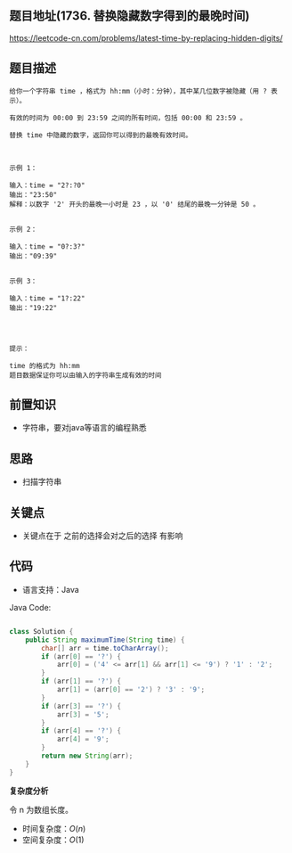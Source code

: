 
## 题目地址(1736. 替换隐藏数字得到的最晚时间)

https://leetcode-cn.com/problems/latest-time-by-replacing-hidden-digits/

## 题目描述

```
给你一个字符串 time ，格式为 hh:mm（小时：分钟），其中某几位数字被隐藏（用 ? 表示）。

有效的时间为 00:00 到 23:59 之间的所有时间，包括 00:00 和 23:59 。

替换 time 中隐藏的数字，返回你可以得到的最晚有效时间。

 

示例 1：

输入：time = "2?:?0"
输出："23:50"
解释：以数字 '2' 开头的最晚一小时是 23 ，以 '0' 结尾的最晚一分钟是 50 。


示例 2：

输入：time = "0?:3?"
输出："09:39"


示例 3：

输入：time = "1?:22"
输出："19:22"


 

提示：

time 的格式为 hh:mm
题目数据保证你可以由输入的字符串生成有效的时间
```

## 前置知识

- 字符串，要对java等语言的编程熟悉

## 思路
- 扫描字符串

## 关键点

-  关键点在于 之前的选择会对之后的选择 有影响

## 代码

- 语言支持：Java

Java Code:

```java

class Solution {
    public String maximumTime(String time) {
        char[] arr = time.toCharArray();
        if (arr[0] == '?') {
            arr[0] = ('4' <= arr[1] && arr[1] <= '9') ? '1' : '2';
        }
        if (arr[1] == '?') {
            arr[1] = (arr[0] == '2') ? '3' : '9';
        }
        if (arr[3] == '?') {
            arr[3] = '5';
        }
        if (arr[4] == '?') {
            arr[4] = '9';
        }
        return new String(arr);
    }
}

```


**复杂度分析**

令 n 为数组长度。

- 时间复杂度：$O(n)$
- 空间复杂度：$O(1)$
